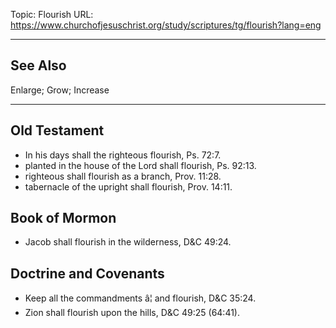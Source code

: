 Topic: Flourish
URL: https://www.churchofjesuschrist.org/study/scriptures/tg/flourish?lang=eng

---

## See Also

Enlarge; Grow; Increase

---

## Old Testament

- In his days shall the righteous flourish, Ps. 72:7.
- planted in the house of the Lord shall flourish, Ps. 92:13.
- righteous shall flourish as a branch, Prov. 11:28.
- tabernacle of the upright shall flourish, Prov. 14:11.

## Book of Mormon

- Jacob shall flourish in the wilderness, D&C 49:24.

## Doctrine and Covenants

- Keep all the commandments â¦ and flourish, D&C 35:24.
- Zion shall flourish upon the hills, D&C 49:25 (64:41).


